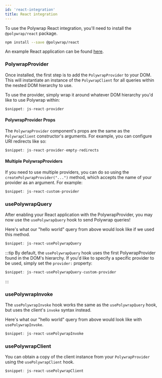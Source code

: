 ```yaml
---
id: 'react-integration'
title: React integration
---
```


To use the Polywrap React integration, you'll need to install the `@polywrap/react` package.

```bash
npm install --save @polywrap/react
```

An example React application can be found [here](https://github.com/polywrap/demos/tree/main/hello-world/app/react.js).

### **PolywrapProvider**

Once installed, the first step is to add the `PolywrapProvider` to your DOM. This will instantiate an instance of the `PolywrapClient` for all queries within the nested DOM hierarchy to use.

To use the provider, simply wrap it around whatever DOM hierarchy you'd like to use Polywrap within:

```jsx
$snippet: js-react-provider
```

#### **PolywrapProvider Props**

The `PolywrapProvider` component's props are the same as the `PolywrapClient` constructor's arguments. For example, you can configure URI redirects like so:

```jsx
$snippet: js-react-provider-empty-redirects
```

#### **Multiple PolywrapProviders**

If you need to use multiple providers, you can do so using the `createPolywrapProvider("...")` method, which accepts the name of your provider as an argument. For example:

```jsx
$snippet: js-react-custom-provider
```

### **usePolywrapQuery**

After enabling your React application with the PolywrapProvider, you may now use the `usePolywrapQuery` hook to send Polywrap queries!

Here's what our "hello world" query from above would look like if we used this method.

```jsx
$snippet: js-react-usePolywrapQuery
```

:::tip
By default, the `usePolywrapQuery` hook uses the first PolywrapProvider found in the DOM's hierarchy. If you'd like to specify a specific provider to be used, simply set the `provider:` property:

```jsx
$snippet: js-react-usePolywrapQuery-custom-provider
```
:::

### **usePolywrapInvoke**

The `usePolywrapInvoke` hook works the same as the `usePolywrapQuery` hook, but uses the client's `invoke` syntax instead.

Here's what our "hello world" query from above would look like with `usePolywrapInvoke`.

```jsx
$snippet: js-react-usePolywrapInvoke
```

### **usePolywrapClient**

You can obtain a copy of the client instance from your `PolywrapProvider` using the `usePolywrapClient` hook.

```jsx
$snippet: js-react-usePolywrapClient
```
